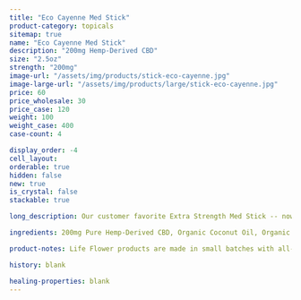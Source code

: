 ```yaml
---
title: "Eco Cayenne Med Stick"
product-category: topicals
sitemap: true
name: "Eco Cayenne Med Stick"
description: "200mg Hemp-Derived CBD"
size: "2.5oz"
strength: "200mg"
image-url: "/assets/img/products/stick-eco-cayenne.jpg"
image-large-url: "/assets/img/products/large/stick-eco-cayenne.jpg"
price: 60
price_wholesale: 30
price_case: 120
weight: 100
weight_case: 400
case-count: 4

display_order: -4
cell_layout:
orderable: true
hidden: false
new: true
is_crystal: false
stackable: true

long_description: Our customer favorite Extra Strength Med Stick -- now in an all new durable, eco-friendly, and 100% biodegradable cardboard container. All-organic ingredients sourced directly from nature to ease aches, pains, burns, and scars. Coconut oil and olive oil work by nourishing the skin while the anti-inflammatory properties of beeswax, shea butter, lavender and eucalyptus essential oils relieve the muscles.

ingredients: 200mg Pure Hemp-Derived CBD, Organic Coconut Oil, Organic Olive Oil, Organic Beeswax, Unrefined Pure Cocoa Butter, Unrefined Pure Shea Butter, Organic Sunflower Lecithin, Tapioca Starch, Essential Oils.

product-notes: Life Flower products are made in small batches with all-natural and boutique ingredients. Orders are processed and shipped in 7-10 business days. Please allow additional time for&nbsp;delivery.

history: blank

healing-properties: blank
---
```

